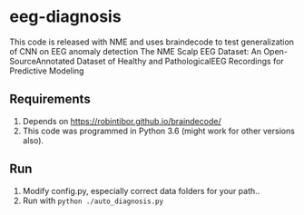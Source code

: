 # eeg-diagnosis
This code is released with NME and uses braindecode to test generalization of CNN on EEG anomaly detection
The NME Scalp EEG Dataset: An Open-SourceAnnotated Dataset of Healthy and PathologicalEEG Recordings for Predictive Modeling
## Requirements
1. Depends on https://robintibor.github.io/braindecode/ 
2. This code was programmed in Python 3.6 (might work for other versions also).

## Run
1. Modify config.py, especially correct data folders for your path..
2. Run with `python ./auto_diagnosis.py`

##
